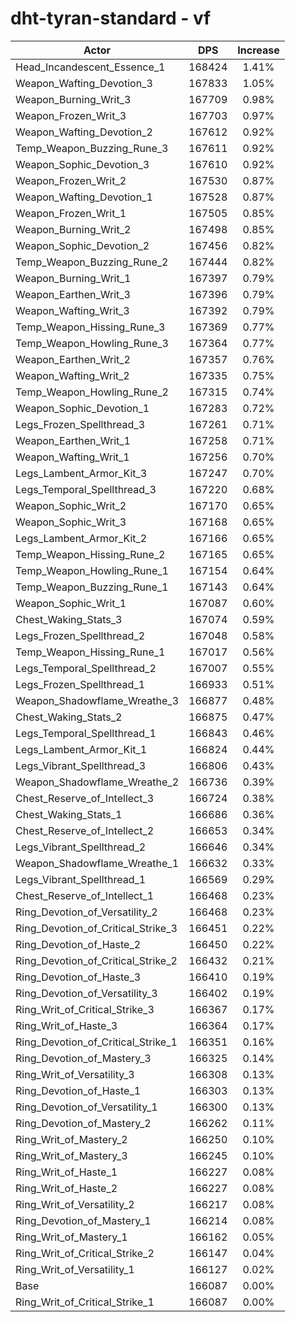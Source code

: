 # dht-tyran-standard - vf
| Actor | DPS | Increase |
|---|:---:|:---:|
|Head_Incandescent_Essence_1|168424|1.41%|
|Weapon_Wafting_Devotion_3|167833|1.05%|
|Weapon_Burning_Writ_3|167709|0.98%|
|Weapon_Frozen_Writ_3|167703|0.97%|
|Weapon_Wafting_Devotion_2|167612|0.92%|
|Temp_Weapon_Buzzing_Rune_3|167611|0.92%|
|Weapon_Sophic_Devotion_3|167610|0.92%|
|Weapon_Frozen_Writ_2|167530|0.87%|
|Weapon_Wafting_Devotion_1|167528|0.87%|
|Weapon_Frozen_Writ_1|167505|0.85%|
|Weapon_Burning_Writ_2|167498|0.85%|
|Weapon_Sophic_Devotion_2|167456|0.82%|
|Temp_Weapon_Buzzing_Rune_2|167444|0.82%|
|Weapon_Burning_Writ_1|167397|0.79%|
|Weapon_Earthen_Writ_3|167396|0.79%|
|Weapon_Wafting_Writ_3|167392|0.79%|
|Temp_Weapon_Hissing_Rune_3|167369|0.77%|
|Temp_Weapon_Howling_Rune_3|167364|0.77%|
|Weapon_Earthen_Writ_2|167357|0.76%|
|Weapon_Wafting_Writ_2|167335|0.75%|
|Temp_Weapon_Howling_Rune_2|167315|0.74%|
|Weapon_Sophic_Devotion_1|167283|0.72%|
|Legs_Frozen_Spellthread_3|167261|0.71%|
|Weapon_Earthen_Writ_1|167258|0.71%|
|Weapon_Wafting_Writ_1|167256|0.70%|
|Legs_Lambent_Armor_Kit_3|167247|0.70%|
|Legs_Temporal_Spellthread_3|167220|0.68%|
|Weapon_Sophic_Writ_2|167170|0.65%|
|Weapon_Sophic_Writ_3|167168|0.65%|
|Legs_Lambent_Armor_Kit_2|167166|0.65%|
|Temp_Weapon_Hissing_Rune_2|167165|0.65%|
|Temp_Weapon_Howling_Rune_1|167154|0.64%|
|Temp_Weapon_Buzzing_Rune_1|167143|0.64%|
|Weapon_Sophic_Writ_1|167087|0.60%|
|Chest_Waking_Stats_3|167074|0.59%|
|Legs_Frozen_Spellthread_2|167048|0.58%|
|Temp_Weapon_Hissing_Rune_1|167017|0.56%|
|Legs_Temporal_Spellthread_2|167007|0.55%|
|Legs_Frozen_Spellthread_1|166933|0.51%|
|Weapon_Shadowflame_Wreathe_3|166877|0.48%|
|Chest_Waking_Stats_2|166875|0.47%|
|Legs_Temporal_Spellthread_1|166843|0.46%|
|Legs_Lambent_Armor_Kit_1|166824|0.44%|
|Legs_Vibrant_Spellthread_3|166806|0.43%|
|Weapon_Shadowflame_Wreathe_2|166736|0.39%|
|Chest_Reserve_of_Intellect_3|166724|0.38%|
|Chest_Waking_Stats_1|166686|0.36%|
|Chest_Reserve_of_Intellect_2|166653|0.34%|
|Legs_Vibrant_Spellthread_2|166646|0.34%|
|Weapon_Shadowflame_Wreathe_1|166632|0.33%|
|Legs_Vibrant_Spellthread_1|166569|0.29%|
|Chest_Reserve_of_Intellect_1|166468|0.23%|
|Ring_Devotion_of_Versatility_2|166468|0.23%|
|Ring_Devotion_of_Critical_Strike_3|166451|0.22%|
|Ring_Devotion_of_Haste_2|166450|0.22%|
|Ring_Devotion_of_Critical_Strike_2|166432|0.21%|
|Ring_Devotion_of_Haste_3|166410|0.19%|
|Ring_Devotion_of_Versatility_3|166402|0.19%|
|Ring_Writ_of_Critical_Strike_3|166367|0.17%|
|Ring_Writ_of_Haste_3|166364|0.17%|
|Ring_Devotion_of_Critical_Strike_1|166351|0.16%|
|Ring_Devotion_of_Mastery_3|166325|0.14%|
|Ring_Writ_of_Versatility_3|166308|0.13%|
|Ring_Devotion_of_Haste_1|166303|0.13%|
|Ring_Devotion_of_Versatility_1|166300|0.13%|
|Ring_Devotion_of_Mastery_2|166262|0.11%|
|Ring_Writ_of_Mastery_2|166250|0.10%|
|Ring_Writ_of_Mastery_3|166245|0.10%|
|Ring_Writ_of_Haste_1|166227|0.08%|
|Ring_Writ_of_Haste_2|166227|0.08%|
|Ring_Writ_of_Versatility_2|166217|0.08%|
|Ring_Devotion_of_Mastery_1|166214|0.08%|
|Ring_Writ_of_Mastery_1|166162|0.05%|
|Ring_Writ_of_Critical_Strike_2|166147|0.04%|
|Ring_Writ_of_Versatility_1|166127|0.02%|
|Base|166087|0.00%|
|Ring_Writ_of_Critical_Strike_1|166087|0.00%|
